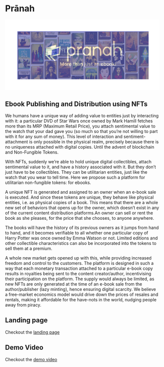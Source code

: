 # Prānah

![Prānah cover](cover_pic.png)

## Ebook Publishing and Distribution using NFTs

We humans have a unique way of adding value to entities just by interacting with it: a particular DVD of Star Wars once owned by Mark Hamill fetches more than its MRP (Maximum Retail Price), you attach sentimental value to the watch that your dad gave you (so much so that you’re not willing to part with it for any sum of money). This level of interaction and sentiment-attachment is only
possible in the physical realm, precisely because there is no uniqueness attached with digital copies. Until the advent of blockchain and Non-Fungible Tokens.

With NFTs, suddenly we’re able to hold unique digital collectibles, attach sentimental value to it, and have a history associated with it. But they don’t just have to be collectibles. They can be utilitarian entities, just like the watch that you wear to tell time. Here we propose such a platform for utilitarian non-fungible tokens: for ebooks.

A unique NFT is generated and assigned to an owner when an e-book sale is executed. And since these tokens are unique, they behave like physical entities, i.e. as physical copies of a book. This means that there are a whole new set of behaviors that opens up for the owner, which doesn’t exist in any of the current content distribution platforms.An owner can sell or rent the book as she pleases, for the price that she chooses, to anyone anywhere.

The books will have the history of its previous owners as it jumps from hand to hand, and it becomes verifiable to all whether one particular copy of Harry Potter was once owned by Emma Watson or not. Limited editions and other collectible characteristics can also be incorporated into the tokens to sell them at a premium.

A whole new market gets opened up with this, while providing increased freedom and control to the customers. The platform is designed in such a way that each monetary transaction attached to a particular e-book copy results in royalties being sent to the content creator/author, incentivising their participation on the platform. The supply would always be limited, as new NFTs are only generated at the time of an e-book sale from the author/publisher (lazy minting), hence ensuring digital scarcity. We believe a free-market economics model would drive down the prices of resales and rentals, making it affordable for the have-nots in the world, nudging people away from piracy.

## Landing page

Checkout the [landing page](https://www.pranah.co)

## Demo Video

Checkout the [demo video](https://youtu.be/qQqcFZFlss8)
